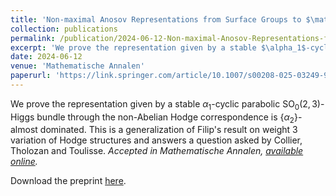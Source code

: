```yaml
---
title: 'Non-maximal Anosov Representations from Surface Groups to $\mathrm{SO}_0(2,3)$'
collection: publications
permalink: /publication/2024-06-12-Non-maximal-Anosov-Representations-from-Surface-Groups-to-SO-0-2-3
excerpt: 'We prove the representation given by a stable $\alpha_1$-cyclic parabolic $\mathrm{SO}_0(2,3)$-Higgs bundle through the non-Abelian Hodge correspondence is $\{\alpha_2\}$-almost dominated. This is a generalization of Filip&rsquo;s result on weight $3$ variation of Hodge structures and answers a question asked by Collier, Tholozan and Toulisse. Accepted in Mathematische Annalen.'
date: 2024-06-12
venue: 'Mathematische Annalen'
paperurl: 'https://link.springer.com/article/10.1007/s00208-025-03249-9'
---
```


We prove the representation given by a stable $\alpha_1$-cyclic parabolic $\mathrm{SO}_0(2,3)$-Higgs bundle through the non-Abelian Hodge correspondence is $\{\alpha_2\}$-almost dominated. This is a generalization of Filip's result on weight $3$ variation of Hodge structures and answers a question asked by Collier, Tholozan and Toulisse. *Accepted in Mathematische Annalen, [available online](https://link.springer.com/article/10.1007/s00208-025-03249-9).*

Download the preprint [here](https://arxiv.org/abs/2406.08118). 